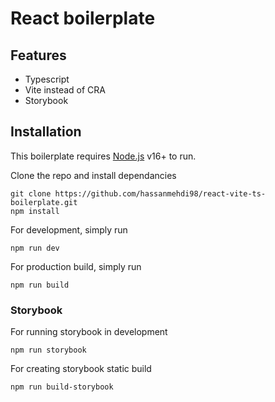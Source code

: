 # React boilerplate

## Features

- Typescript
- Vite instead of CRA
- Storybook

## Installation

This boilerplate requires [Node.js](https://nodejs.org/) v16+ to run.

Clone the repo and install dependancies

```
git clone https://github.com/hassanmehdi98/react-vite-ts-boilerplate.git
npm install
```

For development, simply run

```
npm run dev
```

For production build, simply run

```
npm run build
```

### Storybook

For running storybook in development

```
npm run storybook
```

For creating storybook static build

```
npm run build-storybook
```